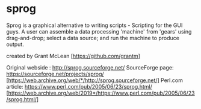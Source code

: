 # sprog

Sprog is a graphical alternative to writing scripts - Scripting for the GUI guys. A user can assemble a data processing 'machine' from 'gears' using drag-and-drop; select a data source; and run the machine to produce output.

created by Grant McLean [https://github.com/grantm]

Original webside : http://sprog.sourceforge.net/
SourceForge page: https://sourceforge.net/projects/sprog/ [https://web.archive.org/web/*/http://sprog.sourceforge.net/]
Perl.com article: https://www.perl.com/pub/2005/06/23/sprog.html/ [https://web.archive.org/web/2019*/https://www.perl.com/pub/2005/06/23/sprog.html/]
